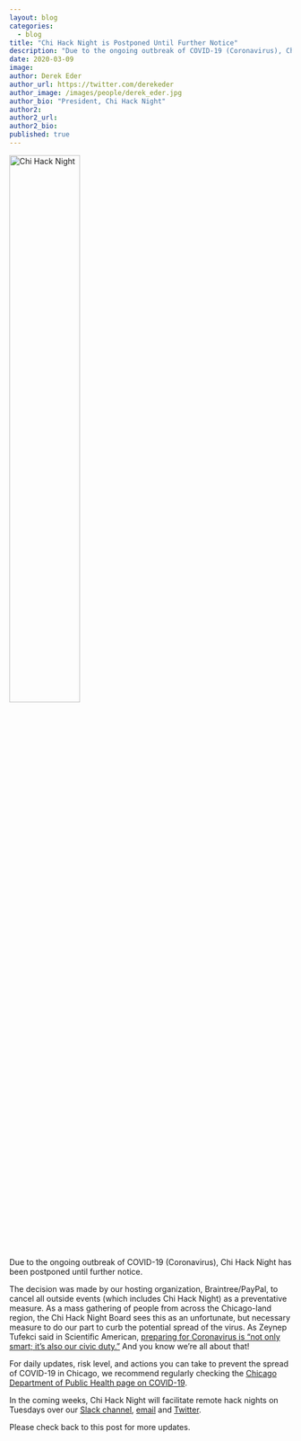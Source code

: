 ```yaml
---
layout: blog
categories: 
  - blog
title: "Chi Hack Night is Postponed Until Further Notice"
description: "Due to the ongoing outbreak of COVID-19 (Coronavirus), Chi Hack Night has been postponed until further notice. In the coming weeks, Chi Hack Night will facilitate remote hack nights on Tuesdays over our Slack channel, email and Twitter."
date: 2020-03-09
image: 
author: Derek Eder
author_url: https://twitter.com/derekeder
author_image: /images/people/derek_eder.jpg
author_bio: "President, Chi Hack Night"
author2: 
author2_url:
author2_bio:
published: true
---
```


<p class="text-center"><img src="/images/logo/logo_lg.jpg" alt="Chi Hack Night" class='img-responsive' style='width:50%;'/>
</p>

Due to the ongoing outbreak of COVID-19 (Coronavirus), Chi Hack Night has been postponed until further notice.

The decision was made by our hosting organization, Braintree/PayPal, to cancel all outside events (which includes Chi Hack Night) as a preventative measure. As a mass gathering of people from across the Chicago-land region, the Chi Hack Night Board sees this as an unfortunate, but necessary measure to do our part to curb the potential spread of the virus. As Zeynep Tufekci said in Scientific American, [preparing for Coronavirus is “not only smart; it’s also our civic duty.”](https://blogs.scientificamerican.com/observations/preparing-for-coronavirus-to-strike-the-u-s/?amp) And you know we’re all about that!

For daily updates, risk level, and actions you can take to prevent the spread of COVID-19 in Chicago, we recommend regularly checking the [Chicago Department of Public Health page on COVID-19](https://www.chicago.gov/city/en/depts/cdph/provdrs/health_protection_and_response/svcs/2019-novel-coronavirus--2019-ncov-.html).

In the coming weeks, Chi Hack Night will facilitate remote hack nights on Tuesdays over our [Slack channel](http://slackme.chihacknight.org/), [email](http://eepurl.com/z65hn) and [Twitter](https://twitter.com/search?q=chihacknight).

Please check back to this post for more updates. 
